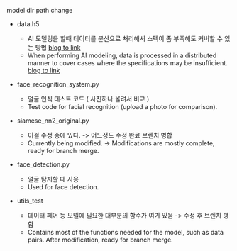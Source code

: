 
model dir path change

- data.h5 
    - AI 모델링을 할때 데이터를 분산으로 처리해서 스펙이 좀 부족해도 커버할 수 있는 방법 [blog to link](https://nuxlear.tistory.com/4)
    - When performing AI modeling, data is processed in a distributed manner to cover cases where the specifications may be insufficient. [blog to link](https://nuxlear.tistory.com/4)

- face_recognition_system.py 
    - 얼굴 인식 테스트 코드 ( 사진하나 올려서 비교 )
    - Test code for facial recognition (upload a photo for comparison).

- siamese_nn2_original.py 
    - 이걸 수정 중에 있다. -> 어느정도 수정 완료 브렌치 병합
    - Currently being modified. -> Modifications are mostly complete, ready for branch merge.

- face_detection.py 
    - 얼굴 탐지할 때 사용
    - Used for face detection.

- utils_test 
    - 데이터 페어 등 모델에 필요한 대부분의 함수가 여기 있음 -> 수정 후 브렌치 병합
    - Contains most of the functions needed for the model, such as data pairs. After modification, ready for branch merge.